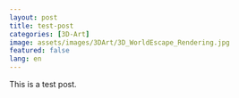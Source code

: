```yaml
---
layout: post
title: test-post
categories: [3D-Art]
image: assets/images/3DArt/3D_WorldEscape_Rendering.jpg
featured: false
lang: en
---
```


This is a test post.
